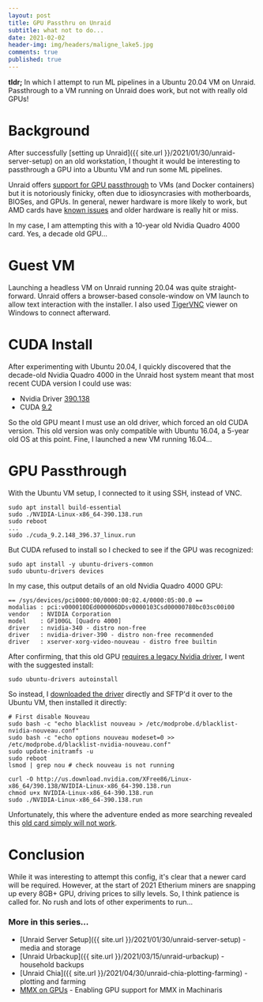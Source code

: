```yaml
---
layout: post
title: GPU Passthru on Unraid
subtitle: what not to do...
date: 2021-02-02
header-img: img/headers/maligne_lake5.jpg
comments: true
published: true
---
```


**tldr;** In which I attempt to run ML pipelines in a Ubuntu 20.04 VM on Unraid. Passthrough to a VM running on Unraid does work, but not with really old GPUs!

# Background

After successfully [setting up Unraid]({{ site.url }}/2021/01/30/unraid-server-setup) on an old workstation, I thought it would be interesting to passthrough a GPU into a Ubuntu VM and run some ML pipelines.

Unraid offers [support for GPU passthrough](https://wiki.unraid.net/UnRAID_6/VM_Management#Assigning_Graphics_Devices_to_Virtual_Machines_.28GPU_Pass_Through.29) to VMs (and Docker containers) but it is notoriously finicky, often due to idiosyncrasies with motherboards, BIOSes, and GPUs.  In general, newer hardware is more likely to work, but AMD cards have [known issues](https://www.reddit.com/r/unRAID/comments/jfg0vr/passing_through_single_amd_gpu_vega_56/) and older hardware is really hit or miss.

In my case, I am attempting this with a 10-year old Nvidia Quadro 4000 card.  Yes, a decade old GPU...

# Guest VM

Launching a headless VM on Unraid running 20.04 was quite straight-forward.  Unraid offers a browser-based console-window on VM launch to allow text interaction with the installer.  I also used [TigerVNC](https://tigervnc.org/) viewer on Windows to connect afterward.

# CUDA Install

After experimenting with Ubuntu 20.04, I quickly discovered that the decade-old Nvidia Quadro 4000 in the Unraid host system meant that most recent CUDA version I could use was:

* Nvidia Driver [390.138](https://www.nvidia.com/Download/driverResults.aspx/160182/en-us)
* CUDA [9.2](https://docs.nvidia.com/cuda/cuda-toolkit-release-notes/index.html#cuda-major-component-versions)

So the old GPU meant I must use an old driver, which forced an old CUDA version. This old version was only compatible with Ubuntu 16.04, a 5-year old OS at this point.  Fine, I launched a new VM running 16.04...

# GPU Passthrough

With the Ubuntu VM setup, I connected to it using SSH, instead of VNC.  

```
sudo apt install build-essential
sudo ./NVIDIA-Linux-x86_64-390.138.run
sudo reboot
...
sudo ./cuda_9.2.148_396.37_linux.run
```

But CUDA refused to install so I checked to see if the GPU was recognized:

```
sudo apt install -y ubuntu-drivers-common
sudo ubuntu-drivers devices
```

In my case, this output details of an old Nvidia Quadro 4000 GPU:

```
== /sys/devices/pci0000:00/0000:00:02.4/0000:05:00.0 ==
modalias : pci:v000010DEd000006DDsv0000103Csd00000780bc03sc00i00
vendor   : NVIDIA Corporation
model    : GF100GL [Quadro 4000]
driver   : nvidia-340 - distro non-free
driver   : nvidia-driver-390 - distro non-free recommended
driver   : xserver-xorg-video-nouveau - distro free builtin
```

After confirming, that this old GPU [requires a legacy Nvidia driver](https://www.nvidia.com/Download/driverResults.aspx/160182/en-us), I went with the suggested install: 

```
sudo ubuntu-drivers autoinstall
```

So instead, I [downloaded the driver](https://www.nvidia.com/en-us/drivers/unix/) directly and SFTP'd it over to the Ubuntu VM, then installed it directly:

```
# First disable Nouveau
sudo bash -c "echo blacklist nouveau > /etc/modprobe.d/blacklist-nvidia-nouveau.conf"
sudo bash -c "echo options nouveau modeset=0 >> /etc/modprobe.d/blacklist-nvidia-nouveau.conf"
sudo update-initramfs -u
sudo reboot
lsmod | grep nou # check nouveau is not running
```

```
curl -O http://us.download.nvidia.com/XFree86/Linux-x86_64/390.138/NVIDIA-Linux-x86_64-390.138.run
chmod u+x NVIDIA-Linux-x86_64-390.138.run
sudo ./NVIDIA-Linux-x86_64-390.138.run
```

Unfortunately, this where the adventure ended as more searching revealed this [old card simply will not work](https://forums.unraid.net/topic/73225-quadro-4000-gpu-passthrough-bsod/?do=findComment&comment=674143).  

# Conclusion

While it was interesting to attempt this config, it's clear that a newer card will be required.  However, at the start of 2021 Etherium miners are snapping up every 8GB+ GPU, driving prices to silly levels.  So, I think patience is called for.  No rush and lots of other experiments to run...

### More in this series...
* [Unraid Server Setup]({{ site.url }}/2021/01/30/unraid-server-setup) - media and storage
* [Unraid Urbackup]({{ site.url }}/2021/03/15/unraid-urbackup) - household backups
* [Unraid Chia]({{ site.url }}/2021/04/30/unraid-chia-plotting-farming) - plotting and farming
* [MMX on GPUs]({{site.url}}/2022/02/09/mmx-gpu/) - Enabling GPU support for MMX in Machinaris
